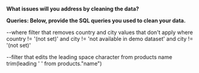 **What issues will you address by cleaning the data?**


**Queries:
Below, provide the SQL queries you used to clean your data.**

--where filter that removes country and city values that don't apply
where country != '(not set)' and city != 'not available in demo dataset' and city != '(not set)'

--filter that edits the leading space character from products name
trim(leading ' ' from products."name")
